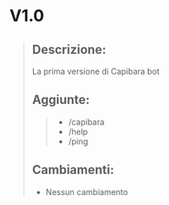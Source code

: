 # V1.0
> ## Descrizione:
> La prima versione di Capibara bot
> 
> ## Aggiunte:
>> - /capibara
>> - /help
>> - /ping
> ## Cambiamenti:
> - Nessun cambiamento